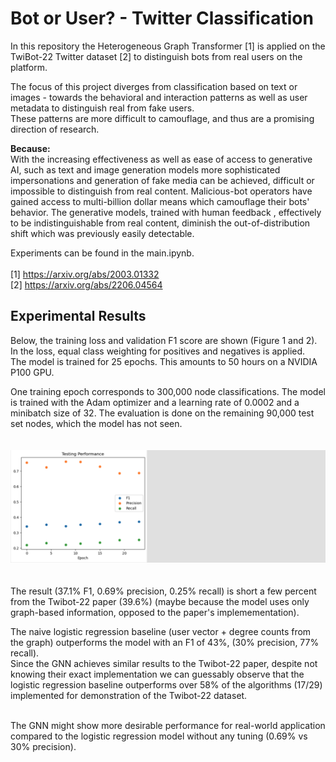 # Bot or User? - Twitter Classification

In this repository the Heterogeneous Graph Transformer [1] is applied on the TwiBot-22 Twitter dataset [2] to distinguish bots from real users on the platform.

The focus of this project diverges from classification based on text or images - towards the behavioral and interaction patterns as well as user metadata to distinguish real from fake users. <br> These patterns are more difficult to camouflage, and thus are a promising direction of research.

**Because:**<br>
With the increasing effectiveness as well as ease of access to generative AI, such as text and image generation models more sophisticated impersonations and generation of fake media can be achieved, difficult or impossible to distinguish from real content. Malicious-bot operators have gained access to multi-billion dollar means which camouflage their bots' behavior. The generative models, trained with human feedback , effectively to be indistinguishable from real content, diminish the out-of-distribution shift which was previously easily detectable. 

Experiments can be found in the main.ipynb.
<br><br>
[1] https://arxiv.org/abs/2003.01332 <br>
[2] https://arxiv.org/abs/2206.04564 

## Experimental Results
Below, the training loss and validation F1 score are shown (Figure 1 and 2).<br>
In the loss, equal class weighting for positives and negatives is applied.<br>
The model is trained for 25 epochs.
This amounts to 50 hours on a NVIDIA P100 GPU.

One training epoch corresponds to 300,000 node classifications. The model is trained with the Adam optimizer and a learning rate of 0.0002 and a minibatch size of 32. The evaluation is done on the remaining 90,000 test set nodes, which the model has not seen.<br><br><br>
![Testing performance](image.png)<br><br><br>
The result (37.1% F1, 0.69% precision,
0.25% recall) is  short a few percent from the Twibot-22 paper (39.6%) (maybe because the model uses only graph-based information, opposed to the paper's implemementation).<br>

The naive logistic regression baseline (user vector + degree counts from the graph) outperforms the model with an F1 of 43%, (30% precision, 77% recall).<br>
Since the GNN achieves similar results to the Twibot-22 paper, despite not knowing their exact implementation we can guessably observe that the logistic regression baseline outperforms over 58% of the algorithms (17/29) implemented for demonstration of the Twibot-22 dataset.<br><br> 

The GNN might show more desirable performance for real-world application compared to the logistic regression model without any tuning (0.69% vs 30% precision).

